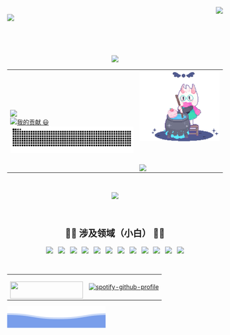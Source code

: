 <!--# Hi there 👋-->
<p align="center">
    <img src="https://weather-icon.journeyad.repl.co/@hunan?v=1" align="right"><br>
    <img src="https://cdn.jsdelivr.net/gh/xiaoji235/xiaoji235/svgs/hello2.svg" align="left" width="340"><br>
<!--<img src="https://readme-typing-svg.herokuapp.com?font=Microsoft+Yahei&size=40&color=38C2FFFF&vCenter=true&lines=Hi+there+%F0%9F%91%8B" 
       alt="Hi there 👋" align="left"/>-->
</p>
<br>
<br>
<br>
</p>

<!--分割线-->
<p align="center">
<img src="https://cdn.jsdelivr.net/gh/xiaoji235/xiaoji235/line.gif"/>
</p>


<table align="center">
<tr>
<!--功勋墙-->
<td width="60%" border="none">
  <a href="https://github.com/xiaoji235">
    <img src="https://github-readme-stats.vercel.app/api?username=xiaoji235&theme=gruvbox&show_icons=true" style="max-width: 100%;display: flex;float: left;margin-top: 50px;"/>
<br>
<br>
<br>
<br>
<!--### 我的贡献 😃-->
    <img src="https://readme-typing-svg.herokuapp.com?font=Microsoft+Yahei&size=30&color=2C974B&vCenter=true&lines=%E6%88%91%E7%9A%84%E8%B4%A1%E7%8C%AE+%F0%9F%98%83" 
       alt="我的贡献 😃" />
<!--贪吃蛇-->   
    <a href="https://github.com/marketplace/actions/generate-snake-game-from-github-contribution-grid">
    <img src="https://raw.githubusercontent.com/xiaoji235/xiaoji235/output/github-contribution-grid-snake.svg" align="center" alt="Contribution eating Snake" />
    </a>
</td>
 
 
 <!--ralsei-->
 <td width="40%">
 <img src="https://raw.githubusercontent.com/xiaoji235/xiaoji235/master/ralsei.gif" align="center" width="100%"/>
<br>
<br>
<br>
<br>
 <!--计数牌-->
<!--<a href="https://b23.tv/baqD8N8">-->
<img src="https://stats.justsong.cn/api/github?username=xiaoji235" align="center"></a>
 </td>
</tr>
</table>
<br>

<!--分割线-->
<p align="center">
<img src="https://cdn.jsdelivr.net/gh/xiaoji235/xiaoji235/line.gif"/>
</p>


<br>
<h2 align="center">
  👨‍💻   涉及领域（小白）  👨‍💻
 </h2>
 
 <!--havicons-->
 <p align="center">
<a href="#"/><img src="https://cdn.jsdelivr.net/gh/tandpfun/skill-icons/icons/Photoshop.svg" width="40"/></a>&nbsp;&nbsp;
<a href="#"/><img src="https://cdn.jsdelivr.net/gh/tandpfun/skill-icons/icons/RaspberryPi-Dark.svg" width="40"/></a>&nbsp;&nbsp;
<a href="#"/><img src="https://cdn.jsdelivr.net/gh/tandpfun/skill-icons/icons/CSS.svg" width="40"/></a>&nbsp;&nbsp;
<a href="#"/><img src="https://cdn.jsdelivr.net/gh/tandpfun/skill-icons/icons/HTML.svg" width="40"/></a>&nbsp;&nbsp;
<a href="#"/><img src="https://cdn.jsdelivr.net/gh/tandpfun/skill-icons/icons/Vercel-Dark.svg" width="40"/></a>&nbsp;&nbsp;
<a href="#"/><img src="https://cdn.jsdelivr.net/gh/tandpfun/skill-icons/icons/Github-Dark.svg" width="40"/></a>&nbsp;&nbsp;
<a href="#"/><img src="https://cdn.jsdelivr.net/gh/tandpfun/skill-icons/icons/Nginx.svg" width="40"/></a>&nbsp;&nbsp;
<a href="#"/><img src="https://cdn.jsdelivr.net/gh/tandpfun/skill-icons/icons/Wordpress.svg" width="40"/></a>&nbsp;&nbsp;
<a href="#"/><img src="https://cdn.jsdelivr.net/gh/tandpfun/skill-icons/icons/Python-Dark.svg" width="40"/></a>&nbsp;&nbsp;
<a href="#"/><img src="https://cdn.jsdelivr.net/gh/tandpfun/skill-icons/icons/Docker.svg" width="40"/></a>&nbsp;&nbsp;
<a href="#"/><img src="https://cdn.jsdelivr.net/gh/tandpfun/skill-icons/icons/Cloudflare-Dark.svg" width="40"/></a>&nbsp;&nbsp;
<a href="#"/><img src="https://cdn.jsdelivr.net/gh/xiaoji235/xiaoji235/v2ray.png" width="43"/></a>
</p>


<br>

<table align="center">
<tr>
<td>
<!--前往主页-->
<p align="center"> 
<a href="https://xiaoji235.github.io"/><img src="https://img.shields.io/badge/%E5%89%8D%E5%BE%80%E6%88%91%E7%9A%84%E4%B8%BB%E9%A1%B5-000?style=for-the-badge&logo=ghost&logoColor=yellow" align="right" width="170px" height="40px"/></a></p>
    
</td>
<td>
<!--spotify profile-->
    
[![spotify-github-profile](https://spotify-github-profile.kittinanx.com/api/view?uid=31uoordnuvagj3bytbyy46nc4xge&cover_image=true&theme=novatorem&show_offline=false&background_color=121212&interchange=false&bar_color=64c466&bar_color_cover=true)](https://spotify-github-profile.kittinanx.com/api/view?uid=31uoordnuvagj3bytbyy46nc4xge&redirect=true)

</td>
</tr>
</table>
  
![buttom wave](https://github.com/xiaoji235/xiaoji235/blob/main/wave.svg?raw=true)
